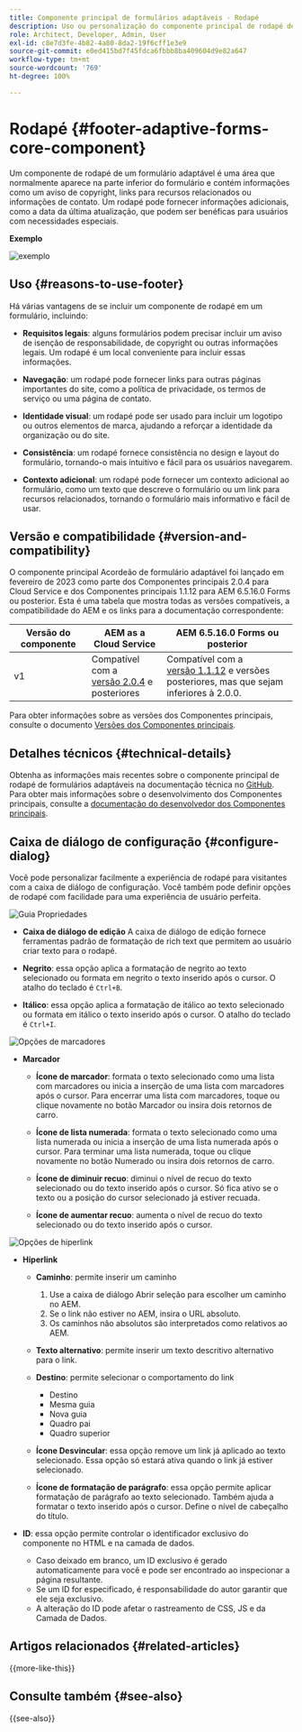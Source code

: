```yaml
---
title: Componente principal de formulários adaptáveis - Rodapé
description: Uso ou personalização do componente principal de rodapé de formulários adaptáveis.
role: Architect, Developer, Admin, User
exl-id: c8e7d3fe-4b82-4a80-8da2-19f6cff1e3e9
source-git-commit: e0ed415bd7f45fdca6fbbb8ba409604d9e82a647
workflow-type: tm+mt
source-wordcount: '769'
ht-degree: 100%

---
```


# Rodapé {#footer-adaptive-forms-core-component}

Um componente de rodapé de um formulário adaptável é uma área que normalmente aparece na parte inferior do formulário e contém informações como um aviso de copyright, links para recursos relacionados ou informações de contato. Um rodapé pode fornecer informações adicionais, como a data da última atualização, que podem ser benéficas para usuários com necessidades especiais.

**Exemplo**

![exemplo](/help/adaptive-forms/assets/footer.png)

## Uso {#reasons-to-use-footer}

Há várias vantagens de se incluir um componente de rodapé em um formulário, incluindo:

- **Requisitos legais**: alguns formulários podem precisar incluir um aviso de isenção de responsabilidade, de copyright ou outras informações legais. Um rodapé é um local conveniente para incluir essas informações.

- **Navegação**: um rodapé pode fornecer links para outras páginas importantes do site, como a política de privacidade, os termos de serviço ou uma página de contato.

- **Identidade visual**: um rodapé pode ser usado para incluir um logotipo ou outros elementos de marca, ajudando a reforçar a identidade da organização ou do site.

- **Consistência**: um rodapé fornece consistência no design e layout do formulário, tornando-o mais intuitivo e fácil para os usuários navegarem.

- **Contexto adicional**: um rodapé pode fornecer um contexto adicional ao formulário, como um texto que descreve o formulário ou um link para recursos relacionados, tornando o formulário mais informativo e fácil de usar.

## Versão e compatibilidade {#version-and-compatibility}

O componente principal Acordeão de formulário adaptável foi lançado em fevereiro de 2023 como parte dos Componentes principais 2.0.4 para Cloud Service e dos Componentes principais 1.1.12 para AEM 6.5.16.0 Forms ou posterior. Esta é uma tabela que mostra todas as versões compatíveis, a compatibilidade do AEM e os links para a documentação correspondente:

| Versão do componente | AEM as a Cloud Service | AEM 6.5.16.0 Forms ou posterior |
|---|---|---|
| v1 | Compatível com a <br>[versão 2.0.4](/help/adaptive-forms/version.md) e posteriores | Compatível com a <br>[versão 1.1.12](/help/adaptive-forms/version.md) e versões posteriores, mas que sejam inferiores à 2.0.0. |

Para obter informações sobre as versões dos Componentes principais, consulte o documento [Versões dos Componentes principais](/help/adaptive-forms/version.md).

<!-- ## Sample Component Output {#sample-component-output}

To experience the Accordion Component as well as see examples of its configuration options as well as HTML and JSON output, visit the [Component Library](https://adobe.com/go/aem_cmp_library_accordion). -->

## Detalhes técnicos {#technical-details}

Obtenha as informações mais recentes sobre o componente principal de rodapé de formulários adaptáveis na documentação técnica no [GitHub](https://github.com/adobe/aem-core-forms-components/tree/master/ui.af.apps/src/main/content/jcr_root/apps/core/fd/components/form/footer/v1/footer). Para obter mais informações sobre o desenvolvimento dos Componentes principais, consulte a [documentação do desenvolvedor dos Componentes principais](/help/developing/overview.md).


## Caixa de diálogo de configuração {#configure-dialog}

Você pode personalizar facilmente a experiência de rodapé para visitantes com a caixa de diálogo de configuração. Você também pode definir opções de rodapé com facilidade para uma experiência de usuário perfeita.

![Guia Propriedades](/help/adaptive-forms/assets/footer_propertiestab.png)

- **Caixa de diálogo de edição**
A caixa de diálogo de edição fornece ferramentas padrão de formatação de rich text que permitem ao usuário criar texto para o rodapé.

- **Negrito**: essa opção aplica a formatação de negrito ao texto selecionado ou formata em negrito o texto inserido após o cursor. O atalho do teclado é `Ctrl+B`.

- **Itálico**: essa opção aplica a formatação de itálico ao texto selecionado ou formata em itálico o texto inserido após o cursor. O atalho do teclado é `Ctrl+I`.

![Opções de marcadores](/help/adaptive-forms/assets/footer_bullet.png)


- **Marcador**

   - **Ícone de marcador**: formata o texto selecionado como uma lista com marcadores ou inicia a inserção de uma lista com marcadores após o cursor. Para encerrar uma lista com marcadores, toque ou clique novamente no botão Marcador ou insira dois retornos de carro.

   - **Ícone de lista numerada**: formata o texto selecionado como uma lista numerada ou inicia a inserção de uma lista numerada após o cursor. Para terminar uma lista numerada, toque ou clique novamente no botão Numerado ou insira dois retornos de carro.

   - **Ícone de diminuir recuo**: diminui o nível de recuo do texto selecionado ou do texto inserido após o cursor. Só fica ativo se o texto ou a posição do cursor selecionado já estiver recuada.

   - **Ícone de aumentar recuo**: aumenta o nível de recuo do texto selecionado ou do texto inserido após o cursor.

![Opções de hiperlink](/help/adaptive-forms/assets/footer_link.png)

- **Hiperlink**

   - **Caminho**: permite inserir um caminho
      1. Use a caixa de diálogo Abrir seleção para escolher um caminho no AEM.
      1. Se o link não estiver no AEM, insira o URL absoluto.
      1. Os caminhos não absolutos são interpretados como relativos ao AEM.

   - **Texto alternativo**: permite inserir um texto descritivo alternativo para o link.

   - **Destino**: permite selecionar o comportamento do link
      - Destino
      - Mesma guia
      - Nova guia
      - Quadro pai
      - Quadro superior

   - **Ícone Desvincular**: essa opção remove um link já aplicado ao texto selecionado. Essa opção só estará ativa quando o link já estiver selecionado.

   - **Ícone de formatação de parágrafo**: essa opção permite aplicar formatação de parágrafo ao texto selecionado. Também ajuda a formatar o texto inserido após o cursor. Define o nível de cabeçalho do título.

- **ID**: essa opção permite controlar o identificador exclusivo do componente no HTML e na camada de dados.

   - Caso deixado em branco, um ID exclusivo é gerado automaticamente para você e pode ser encontrado ao inspecionar a página resultante.
   - Se um ID for especificado, é responsabilidade do autor garantir que ele seja exclusivo.
   - A alteração do ID pode afetar o rastreamento de CSS, JS e da Camada de Dados.

<!--

## Related article {#related-article}

* [Create a standalone Adaptive Form](https://experienceleague.adobe.com/docs/experience-manager-cloud-service/content/forms/adaptive-forms-authoring/authoring-adaptive-forms-core-components/create-an-adaptive-form-on-forms-cs/creating-adaptive-form-core-components.html)

-->

## Artigos relacionados {#related-articles}

{{more-like-this}}

## Consulte também {#see-also}

{{see-also}}
